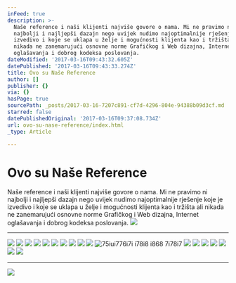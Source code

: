 ```yaml
---
inFeed: true
description: >-
  Naše reference i naši klijenti najviše govore o nama. Mi ne pravimo ni
  najbolji i najljepši dazajn nego uvijek nudimo najoptimalnije rješenje koje je
  izvedivo i koje se uklapa u želje i mogućnosti klijenta kao i tržišta ali
  nikada ne zanemarujući osnovne norme Grafičkog i Web dizajna, Internet
  oglašavanja i dobrog kodeksa poslovanja.
dateModified: '2017-03-16T09:43:32.605Z'
datePublished: '2017-03-16T09:43:33.274Z'
title: Ovo su Naše Reference
author: []
publisher: {}
via: {}
hasPage: true
sourcePath: _posts/2017-03-16-7207c891-cf7d-4296-804e-94388b09d3cf.md
starred: false
datePublishedOriginal: '2017-03-16T09:37:08.734Z'
url: ovo-su-nase-reference/index.html
_type: Article

---
```

# Ovo su Naše Reference

Naše reference i naši klijenti najviše govore o nama. Mi ne pravimo ni najbolji i najljepši dazajn nego uvijek nudimo najoptimalnije rješenje koje je izvedivo i koje se uklapa u želje i mogućnosti klijenta kao i tržišta ali nikada ne zanemarujući osnovne norme Grafičkog i Web dizajna, Internet oglašavanja i dobrog kodeksa poslovanja.
![](https://the-grid-user-content.s3-us-west-2.amazonaws.com/ed34ae8e-90b3-4a26-8ae6-57942e13f47f.jpg)

---

![](https://the-grid-user-content.s3-us-west-2.amazonaws.com/87cb2c78-3a8f-451d-936a-911bd7268c61.jpg)
![](https://the-grid-user-content.s3-us-west-2.amazonaws.com/7df9f109-0703-4ea8-bdca-145670f7871b.jpg)
![](https://the-grid-user-content.s3-us-west-2.amazonaws.com/24603594-a58c-4562-8a7f-d4c69c376e95.jpg)
![](https://the-grid-user-content.s3-us-west-2.amazonaws.com/fcee6d18-d324-4900-b560-997dc052268f.jpg)
![](https://the-grid-user-content.s3-us-west-2.amazonaws.com/5ac575cd-b292-451c-8a11-b495fb957769.jpg)
![](https://the-grid-user-content.s3-us-west-2.amazonaws.com/05d7f2ae-04bd-4de0-968a-4d01179c5eb1.jpg)
![](https://the-grid-user-content.s3-us-west-2.amazonaws.com/262fa08b-75d9-482f-88f8-ab4b0039aba1.jpg)
![](https://s3-us-west-2.amazonaws.com/the-grid-img/p/92f302b5a128e5b824ae45fbf233de9771fdb8e3.jpg)
![](https://the-grid-user-content.s3-us-west-2.amazonaws.com/ff2eefee-5801-4025-803c-35b8518a0167.jpg)
![](https://the-grid-user-content.s3-us-west-2.amazonaws.com/e48e3642-8d07-4134-875c-ec7645aa3ce6.jpg)
![75iui776i7i i78i8 i868 7i78i7 ](https://the-grid-user-content.s3-us-west-2.amazonaws.com/e0dc58ca-4263-4ba3-945e-74a200537385.jpg)
![](https://the-grid-user-content.s3-us-west-2.amazonaws.com/7cc2a30e-98a8-4667-9ecc-d63a895966ce.jpg)
![](https://s3-us-west-2.amazonaws.com/the-grid-img/p/2aa21242f1b00603fd2b2671ed3143dc73cee360.jpg)
![](https://s3-us-west-2.amazonaws.com/the-grid-img/p/d0364c73a099fb7b5c71bd8c29d1a697a28a7a08.jpg)
![](https://the-grid-user-content.s3-us-west-2.amazonaws.com/50254de4-1424-4947-96fb-9f5dd4093ca8.jpg)
![](https://the-grid-user-content.s3-us-west-2.amazonaws.com/6f52348e-5cc3-41dc-95b3-18b7a4f3f286.jpg)
![](https://the-grid-user-content.s3-us-west-2.amazonaws.com/0fbf8273-128a-4742-aa9e-d566b9b90f6c.jpg)
![](https://the-grid-user-content.s3-us-west-2.amazonaws.com/a122acdc-8d81-487c-8445-8b98e6c5ba8d.jpg)

---

![](https://s3-us-west-2.amazonaws.com/the-grid-img/p/de03c553f02484c6f36f3169eecdfde0fe38afa9.jpg)